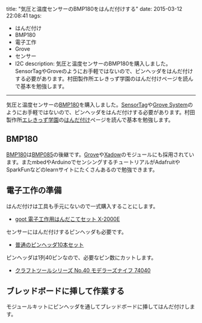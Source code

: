 title: "気圧と温度センサーのBMP180をはんだ付けする"
date: 2015-03-12 22:08:41
tags:
 - はんだ付け
 - BMP180
 - 電子工作
 - Grove
 - センサー
 - I2C
description: 気圧と温度センサーのBMP180を購入しました。SensorTagやGroveのようにお手軽ではないので、ピンヘッダをはんだ付けする必要があります。村田製作所エレきっず学園のはんだ付けページを読んで基本を勉強します。
---

気圧と温度センサーの[BMP180](https://www.switch-science.com/catalog/1598/)を購入しました。[SensorTag](http://www.tij.co.jp/tool/jp/cc2541dk-sensor)や[Grove System](http://www.seeedstudio.com/wiki/index.php?title=GROVE_System)のようにお手軽ではないので、ピンヘッダをはんだ付けする必要があります。村田製作所[エレきっず学園](http://www.murata.co.jp/elekids/index.html)の[はんだ付け](http://www.murata.co.jp/elekids/ele/craft/knack/soldering/index.html)ページを読んで基本を勉強します。

<!-- more -->

## BMP180

[BMP180](https://www.switch-science.com/catalog/1598/)は[BMP085](https://www.switch-science.com/catalog/1070/)の後継です。[Grove](http://www.seeedstudio.com/wiki/index.php?title=GROVE_System)や[Xadow](http://www.seeedstudio.com/wiki/Xadow)のモジュールにも採用されています。またmbedやArduinoでセンシングするチュートリアルがAdafruitやSparkFunなどのlearnサイトにたくさんあるので勉強できます。

## 電子工作の準備

はんだ付けは工具も手元にないので一式購入することにします。

* [goot 電子工作用はんだこてセット X-2000E](http://www.amazon.co.jp/dp/product/B001PR1KJM)

センサーにはんだ付けするピンヘッダも必要です。

* [普通のピンヘッダ10本セット](https://www.switch-science.com/catalog/92/)

ピンヘッダは1列40ピンなので、必要なピン数にカットします。

* [クラフトツールシリーズ No.40 モデラーズナイフ 74040](http://www.amazon.co.jp/dp/product/B002LE7LB4)

## ブレッドボードに挿して作業する

モジュールキットにピンヘッダを通してブレッドボードに挿してはんだ付けします。
